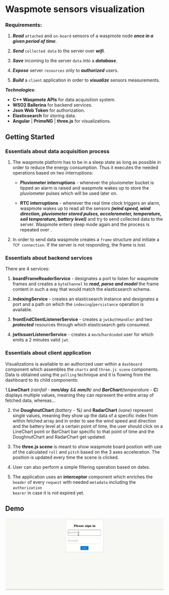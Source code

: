 # Waspmote sensors visualization

### Requirements:

1. ***Read*** <code>attached</code> and <code>on-board</code> sensors of a waspmote node ***once in a given period of time***.

2. ***Send*** <code>collected data</code> to the server over ***wifi***.

3. ***Save*** incoming to the server <code>data</code> into a ***database***.

4. ***Expose*** server <code>resources</code> only to ***authorized*** users. 

5. ***Build*** a <code>client</code> application in order to ***visualize*** sensors measurements.

***Technologies***:
- **C++ Waspmote APIs** for data acquisition system.
- **WSO2 Ballerina** for backend services.
- **Json Web Token** for authorization.
- **Elasticsearch** for storing data.
- **Angular** | **PrimeNG** | **three.js** for visualizations.

## Getting Started

### Essentials about data acquisition process

1. The waspmote platform has to be in a sleep state as long as possible in order to reduce the energy consumption. Thus it executes the needed operations based on two interruptions:
   - **Pluviometer interruptions** - whenever the pluviometer bucket is tipped an alarm is raised and waspmote wakes up to store the pluviometer pulses which will be used later on.

   - **RTC interruptions** - whenever the real time clock triggers an alarm, waspmote wakes up to read all the sensors ***(wind speed, wind direction, pluviometer stored pulses, accelerometer, temperature, soil temperature, battery level)*** and try to send collected data to the server. Waspmote enters sleep mode again and the process is repeated over .

2. In order to send data waspmote creates a <code>frame</code> structure and initiate a <code>TCP connection</code>. If the server is not responding, the frame is lost.

### Essentials about backend services

There are 4 services:

1. **boardFrameReaderService** - designates a port to listen for waspmote frames and creates a <code>byteChannel</code> to ***read, parse and model*** the frame content in such a way that would match the elasticsearch schema.

2. **indexingService** - creates an elasticsearch instance and designates a port and a path on which the <code>indexing</code>/<code>persistance</code> operation is available. 

3. **frontEndClientListenerService** - creates a <code>jwtAuthHandler</code> and two ***protected*** resources through which elasticsearch gets consumed.

4. **jwtIssuerListenerService** - creates a <code>mock</code>/<code>hardcoded</code> user for which emits a 2 minutes valid <code>jwt</code>.

### Essentials about client application

Visualizations is available to an authorized user within a <code>dashboard</code> component which assembles the <code>charts</code> and <code>three.js scene</code> components. Data is obtained using the <code>polling</code> technique and it is flowing from the dashboard to its child components:

1.**LineChart** *(rainfall - **mm/day** && **mm/h**) and **BarChart**(temperature - **C**)* displays multiple values, meaning they can represent the entire array of fetched data, whereas...
 
2. the **DoughnutChart** *(battery - **%**)* and **RadarChart** *(vane)* represent single values, meaning they show up the data of a specific index from within fetched array and in order to see the wind speed and direction and the battery level at a certain point of time, the user should click on a LineChart point or BarChart bar specific to that point of time and the DoughnutChart and RadarChart get updated. 
 
3. The **three.js scene** is meant to show waspmote board position with use of the calculated <code>roll</code> and <code>pitch</code> based on the 3 axes acceleration. The position is updated every time the scene is clicked.

4. User can also perform a simple filtering operation based on dates.

5. The application uses an **interceptor** component which enriches the <code>header</code> of every <code>request</code> with needed <code>metadata</code> including the <code>authorization bearer</code> in case it is not expired yet.

## Demo

![](demo.gif)
